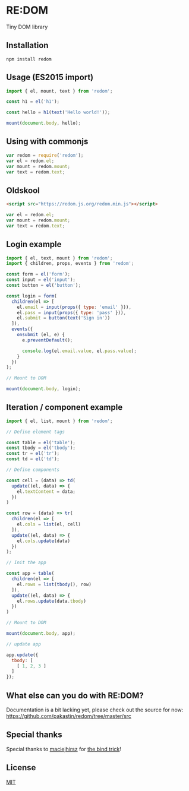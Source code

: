 # RE:DOM
Tiny DOM library

## Installation
```
npm install redom
```

## Usage (ES2015 import)
```js
import { el, mount, text } from 'redom';

const h1 = el('h1');

const hello = h1(text('Hello world!'));

mount(document.body, hello);
```

## Using with commonjs
```js
var redom = require('redom');
var el = redom.el;
var mount = redom.mount;
var text = redom.text;
```

## Oldskool
```html
<script src="https://redom.js.org/redom.min.js"></script>
```
```js
var el = redom.el;
var mount = redom.mount;
var text = redom.text;
```

## Login example
```js
import { el, text, mount } from 'redom';
import { children, props, events } from 'redom';

const form = el('form');
const input = el('input');
const button = el('button');

const login = form(
  children(el => [
    el.email = input(props({ type: 'email' })),
    el.pass = input(props({ type: 'pass' })),
    el.submit = button(text('Sign in'))
  ]),
  events({
    onsubmit (el, e) {
      e.preventDefault();

      console.log(el.email.value, el.pass.value);
    }
  })
);

// Mount to DOM

mount(document.body, login);
```
## Iteration / component example
```js
import { el, list, mount } from 'redom';

// Define element tags

const table = el('table');
const tbody = el('tbody');
const tr = el('tr');
const td = el('td');

// Define components

const cell = (data) => td(
  update((el, data) => {
    el.textContent = data;
  })
)

const row = (data) => tr(
  children(el => [
    el.cols = list(el, cell)
  ]),
  update((el, data) => {
    el.cols.update(data)
  })
);

// Init the app

const app = table(
  children(el => [
    el.rows = list(tbody(), row)
  ]),
  update((el, data) => {
    el.rows.update(data.tbody)
  })
)

// Mount to DOM

mount(document.body, app);

// update app

app.update({
  tbody: [
    [ 1, 2, 3 ]
  ]
});
```
## What else can you do with RE:DOM?
Documentation is a bit lacking yet, please check out the source for now: https://github.com/pakastin/redom/tree/master/src

## Special thanks
Special thanks to [maciejhirsz](https://github.com/maciejhirsz) for [the bind trick](https://github.com/pakastin/frzr/issues/35#issuecomment-242936751)!

## License
[MIT](https://github.com/pakastin/redom/blob/master/LICENSE)
